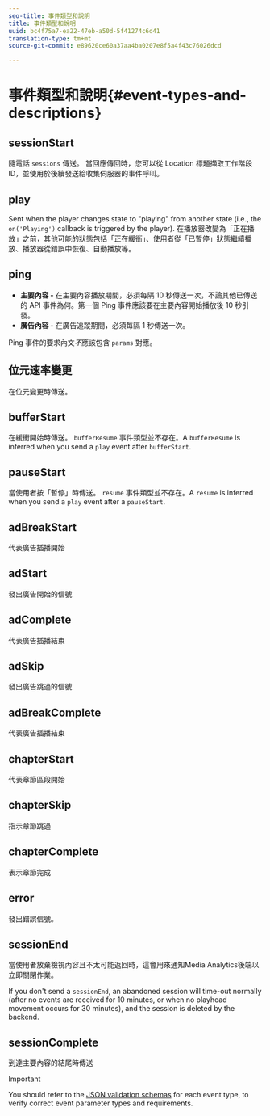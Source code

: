 ```yaml
---
seo-title: 事件類型和說明
title: 事件類型和說明
uuid: bc4f75a7-ea22-47eb-a50d-5f41274c6d41
translation-type: tm+mt
source-git-commit: e89620ce60a37aa4ba0207e8f5a4f43c76026dcd

---
```



# 事件類型和說明{#event-types-and-descriptions}

## sessionStart

隨電話 `sessions` 傳送。 當回應傳回時，您可以從 Location 標題擷取工作階段 ID，並使用於後續發送給收集伺服器的事件呼叫。

## play

Sent when the player changes state to "playing" from another state (i.e., the `on('Playing')` callback is triggered by the player). 在播放器改變為「正在播放」之前，其他可能的狀態包括「正在緩衝」、使用者從「已暫停」狀態繼續播放、播放器從錯誤中恢復、自動播放等。

## ping

* **主要內容 -** 在主要內容播放期間，必須每隔 10 秒傳送一次，不論其他已傳送的 API 事件為何。第一個 Ping 事件應該要在主要內容開始播放後 10 秒引發。
* **廣告內容 -** 在廣告追蹤期間，必須每隔 1 秒傳送一次。

Ping 事件的要求內文&#x200B;*不*&#x200B;應該包含 `params` 對應。

## 位元速率變更

在位元變更時傳送。

## bufferStart

在緩衝開始時傳送。 `bufferResume` 事件類型並不存在。A `bufferResume` is inferred when you send a `play` event after `bufferStart`.

## pauseStart

當使用者按「暫停」時傳送。 `resume` 事件類型並不存在。A `resume` is inferred when you send a `play` event after a `pauseStart`.

## adBreakStart

代表廣告插播開始

## adStart

發出廣告開始的信號

## adComplete

代表廣告插播結束

## adSkip

發出廣告跳過的信號

## adBreakComplete

代表廣告插播結束

## chapterStart

代表章節區段開始

## chapterSkip

指示章節跳過

## chapterComplete

表示章節完成

## error

發出錯誤信號。

## sessionEnd

當使用者放棄檢視內容且不太可能返回時，這會用來通知Media Analytics後端以立即關閉作業。

If you don't send a `sessionEnd`, an abandoned session will time-out normally (after no events are received for 10 minutes, or when no playhead movement occurs for 30 minutes), and the session is deleted by the backend.

## sessionComplete

到達主要內容的結尾時傳送

>[!IMPORTANT]
>
>You should refer to the [JSON validation schemas](/help/media-collection-api/mc-api-ref/mc-api-json-validation.md) for each event type, to verify correct event parameter types and requirements.

